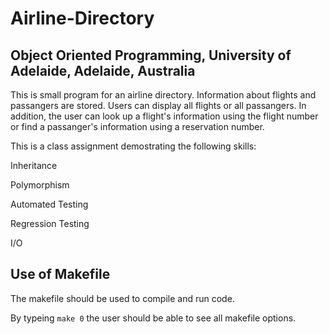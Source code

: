 # Airline-Directory

## Object Oriented Programming, University of Adelaide, Adelaide, Australia 

This is small program for an airline directory. Information about flights and passangers are stored. Users can display all flights or all passangers. In addition, the user can look up a flight's information using the flight number or find a passanger's information using a reservation number. 

This is a class assignment demostrating the following skills:

Inheritance

Polymorphism

Automated Testing

Regression Testing

I/O

## Use of Makefile 

The makefile should be used to compile and run code. 

By typeing ```make 0``` the user should be able to see all makefile options. 

